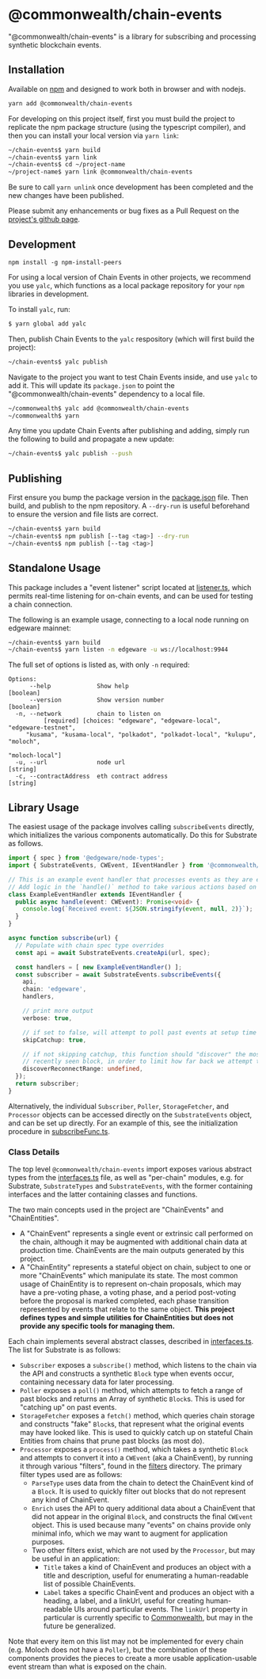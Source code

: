 # @commonwealth/chain-events

"@commonwealth/chain-events" is a library for subscribing and processing synthetic blockchain events.

## Installation

Available on [npm](https://www.npmjs.com/package/@commonwealth/chain-events) and designed to work both in browser and with nodejs.

```bash
yarn add @commonwealth/chain-events
```

For developing on this project itself, first you must build the project to replicate the npm package structure (using the typescript compiler), and then you can install your local version via `yarn link`:

```bash
~/chain-events$ yarn build
~/chain-events$ yarn link
~/chain-events$ cd ~/project-name
~/project-name$ yarn link @commonwealth/chain-events
```

Be sure to call `yarn unlink` once development has been completed and the new changes have been published.

Please submit any enhancements or bug fixes as a Pull Request on the [project's github page](https://github.com/hicommonwealth/chain-events).

## Development

```
npm install -g npm-install-peers
```

For using a local version of Chain Events in other projects, we recommend you use `yalc`, which functions as a local package repository for your `npm` libraries in development.

To install `yalc`, run:

```bash
$ yarn global add yalc
```

Then, publish Chain Events to the `yalc` respository (which will first build the project):

```bash
~/chain-events$ yalc publish
```

Navigate to the project you want to test Chain Events inside, and use `yalc` to add it. This will update its `package.json` to point the "@commonwealth/chain-events" dependency to a local file.

```bash
~/commonwealth$ yalc add @commonwealth/chain-events
~/commonwealth$ yarn
```

Any time you update Chain Events after publishing and adding, simply run the following to build and propagate a new update:

```bash
~/chain-events$ yalc publish --push
```


## Publishing

First ensure you bump the package version in the [package.json](./package.json) file. Then build, and publish to the npm repository. A `--dry-run` is useful beforehand to ensure the version and file lists are correct.

```bash
~/chain-events$ yarn build
~/chain-events$ npm publish [--tag <tag>] --dry-run
~/chain-events$ npm publish [--tag <tag>]
```

## Standalone Usage

This package includes a "event listener" script located at [listener.ts](./scripts/listener.ts), which permits real-time listening for on-chain events, and can be used for testing a chain connection.

The following is an example usage, connecting to a local node running on edgeware mainnet:

```bash
~/chain-events$ yarn build
~/chain-events$ yarn listen -n edgeware -u ws://localhost:9944
```

The full set of options is listed as, with only `-n` required:

```
Options:
      --help             Show help                                     [boolean]
      --version          Show version number                           [boolean]
  -n, --network          chain to listen on
          [required] [choices: "edgeware", "edgeware-local", "edgeware-testnet",
     "kusama", "kusama-local", "polkadot", "polkadot-local", "kulupu", "moloch",
                                                                 "moloch-local"]
  -u, --url              node url                                       [string]
  -c, --contractAddress  eth contract address                           [string]
```

## Library Usage

The easiest usage of the package involves calling `subscribeEvents` directly, which initializes the various components automatically. Do this for Substrate as follows.

```typescript
import { spec } from '@edgeware/node-types';
import { SubstrateEvents, CWEvent, IEventHandler } from '@commonwealth/chain-events';

// This is an example event handler that processes events as they are emitted.
// Add logic in the `handle()` method to take various actions based on the events.
class ExampleEventHandler extends IEventHandler {
  public async handle(event: CWEvent): Promise<void> {
    console.log(`Received event: ${JSON.stringify(event, null, 2)}`);
  }
}

async function subscribe(url) {
  // Populate with chain spec type overrides
  const api = await SubstrateEvents.createApi(url, spec);

  const handlers = [ new ExampleEventHandler() ];
  const subscriber = await SubstrateEvents.subscribeEvents({
    api,
    chain: 'edgeware',
    handlers,

    // print more output
    verbose: true,

    // if set to false, will attempt to poll past events at setup time
    skipCatchup: true,

    // if not skipping catchup, this function should "discover" the most
    // recently seen block, in order to limit how far back we attempt to "catch-up"
    discoverReconnectRange: undefined,
  });
  return subscriber;
}
```

Alternatively, the individual `Subscriber`, `Poller`, `StorageFetcher`, and `Processor` objects can be accessed directly on the `SubstrateEvents` object, and
can be set up directly. For an example of this, see the initialization procedure in [subscribeFunc.ts](./src/substrate/subscribeFunc.ts).

### Class Details

The top level `@commonwealth/chain-events` import exposes various abstract types from the [interfaces.ts](./src/interfaces.ts) file, as well as "per-chain" modules, e.g. for Substrate, `SubstrateTypes` and `SubstrateEvents`, with the former containing interfaces and the latter containing classes and functions.

The two main concepts used in the project are "ChainEvents" and "ChainEntities".
* A "ChainEvent" represents a single event or extrinsic call performed on the chain, although it may be augmented with additional chain data at production time. ChainEvents are the main outputs generated by this project.
* A "ChainEntity" represents a stateful object on chain, subject to one or more "ChainEvents" which manipulate its state. The most common usage of ChainEntity is to represent on-chain proposals, which may have a pre-voting phase, a voting phase, and a period post-voting before the proposal is marked completed, each phase transition represented by events that relate to the same object. **This project defines types and simple utilities for ChainEntities but does not provide any specific tools for managing them.**

Each chain implements several abstract classes, described in [interfaces.ts](./src/interfaces.ts). The list for Substrate is as follows:

* `Subscriber` exposes a `subscribe()` method, which listens to the chain via the API and constructs a synthetic `Block` type when events occur, containing necessary data for later processing.
* `Poller` exposes a `poll()` method, which attempts to fetch a range of past blocks and returns an Array of synthetic `Block`s. This is used for "catching up" on past events.
* `StorageFetcher` exposes a `fetch()` method, which queries chain storage and constructs "fake" `Block`s, that represent what the original events may have looked like. This is used to quickly catch up on stateful Chain Entities from chains that prune past blocks (as most do).
* `Processor` exposes a `process()` method, which takes a synthetic `Block` and attempts to convert it into a `CWEvent` (aka a ChainEvent), by running it through various "filters", found in the [filters](./src/substrate/filters) directory. The primary filter types used are as follows:
  * `ParseType` uses data from the chain to detect the ChainEvent kind of a `Block`. It is used to quickly filter out blocks that do not represent any kind of ChainEvent.
  * `Enrich` uses the API to query additional data about a ChainEvent that did not appear in the original `Block`, and constructs the final `CWEvent` object. This is used because many "events" on chains provide only minimal info, which we may want to augment for application purposes.
  * Two other filters exist, which are not used by the `Processor`, but may be useful in an application:
    * `Title` takes a kind of ChainEvent and produces an object with a title and description, useful for enumerating a human-readable list of possible ChainEvents.
    * `Label` takes a specific ChainEvent and produces an object with a heading, a label, and a linkUrl, useful for creating human-readable UIs around particular events. The `linkUrl` property in particular is currently specific to [Commonwealth](https://commonwealth.im/), but may in the future be generalized.

Note that every item on this list may not be implemented for every chain (e.g. Moloch does not have a `Poller`), but the combination of these components provides the pieces to create a more usable application-usable event stream than what is exposed on the chain.
